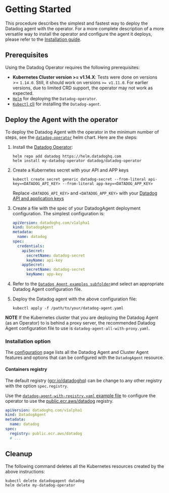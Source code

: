 # Getting Started

This procedure describes the simplest and fastest way to deploy the Datadog agent with the operator.
For a more complete description of a more versatile way to install the operator and configure the agent it deploys, please refer to the [Installation guide](installation.md).

## Prerequisites

Using the Datadog Operator requires the following prerequisites:

- **Kubernetes Cluster version >= v1.14.X**: Tests were done on versions >= `1.14.0`. Still, it should work on versions `>= v1.11.0`. For earlier versions, due to limited CRD support, the operator may not work as expected.
- [`Helm`][1] for deploying the `Datadog-operator`.
- [`Kubectl` cli][2] for installing the `Datadog-agent`.

## Deploy the Agent with the operator

To deploy the Datadog Agent with the operator in the minimum number of steps, see the [`datadog-operator`](https://github.com/DataDog/helm-charts/tree/main/charts/datadog-operator) helm chart.
Here are the steps:

1. Install the [Datadog Operator][3]:

   ```shell
   helm repo add datadog https://helm.datadoghq.com
   helm install my-datadog-operator datadog/datadog-operator
   ```

1. Create a Kubernetes secret with your API and APP keys

   ```shell
   kubectl create secret generic datadog-secret --from-literal api-key=<DATADOG_API_KEY> --from-literal app-key=<DATADOG_APP_KEY>
   ```
   Replace `<DATADOG_API_KEY>` and `<DATADOG_APP_KEY>` with your [Datadog API and application keys][4]

1. Create a file with the spec of your DatadogAgent deployment configuration. The simplest configuration is:

   ```yaml
   apiVersion: datadoghq.com/v1alpha1
   kind: DatadogAgent
   metadata:
     name: datadog
   spec:
     credentials:
       apiSecret:
         secretName: datadog-secret
         keyName: api-key
       appSecret:
         secretName: datadog-secret
         keyName: app-key
   ```

1. Refer to the [`Datadog Agent examples subfolder`][5]and select an appropriate Datadog Agent configuration file.

1. Deploy the Datadog agent with the above configuration file:
   ```shell
   kubectl apply -f /path/to/your/datadog-agent.yaml
   ```

**NOTE** If the Kubernetes cluster that you are deploying the Datadog Agent (as an Operator) to is behind a proxy server, the recommended Datadog Agent configuration file to use is `datadog-agent-all-with-proxy.yaml`.

### Installation option

The [configuration][6] page lists all the Datadog Agent and Cluster Agent features and options that can be configured with the `DatadogAgent` resource.

#### Containers registry

The default registry ([gcr.io/datadoghq][7]) can be change to any other registry with the option `spec.registry`.

Use the [`datadog-agent-with-registry.yaml` example file][8] to configure the operator to use the [public.ecr.aws/datadog][9] registry.

```yaml
apiVersion: datadoghq.com/v1alpha1
kind: DatadogAgent
metadata:
  name: datadog
spec:
  registry: public.ecr.aws/datadog
  # ...
```

## Cleanup

The following command deletes all the Kubernetes resources created by the above instructions:

```shell
kubectl delete datadogagent datadog
helm delete my-datadog-operator
```

[1]: https://helm.sh
[2]: https://kubernetes.io/docs/tasks/tools/install-kubectl/
[3]: https://artifacthub.io/packages/helm/datadog/datadog-operator
[4]: https://app.datadoghq.com/account/settings#api
[5]: https://github.com/DataDog/datadog-operator/tree/main/examples/datadogagent
[6]: https://github.com/DataDog/datadog-operator/blob/main/docs/configuration.md
[7]: ttps://gcr.io/datadoghq
[8]: https://github.com/DataDog/datadog-operator/blob/main/examples/datadogagent/datadog-agent-with-registry.yaml
[9]: https://gallery.ecr.aws/datadog/
